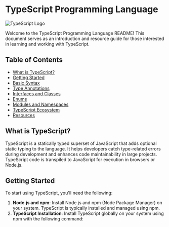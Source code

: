 # TypeScript Programming Language

![TypeScript Logo](https://upload.wikimedia.org/wikipedia/commons/thumb/4/4c/Typescript_logo_2020.svg/200px-Typescript_logo_2020.svg.png)

Welcome to the TypeScript Programming Language README! This document serves as an introduction and resource guide for those interested in learning and working with TypeScript.

## Table of Contents
- [What is TypeScript?](#what-is-typescript)
- [Getting Started](#getting-started)
- [Basic Syntax](#basic-syntax)
- [Type Annotations](#type-annotations)
- [Interfaces and Classes](#interfaces-and-classes)
- [Enums](#enums)
- [Modules and Namespaces](#modules-and-namespaces)
- [TypeScript Ecosystem](#typescript-ecosystem)
- [Resources](#resources)

## What is TypeScript?
TypeScript is a statically typed superset of JavaScript that adds optional static typing to the language. It helps developers catch type-related errors during development and enhances code maintainability in large projects. TypeScript code is transpiled to JavaScript for execution in browsers or Node.js.

## Getting Started
To start using TypeScript, you'll need the following:
1. **Node.js and npm**: Install Node.js and npm (Node Package Manager) on your system. TypeScript is typically installed and managed using npm.
2. **TypeScript Installation**: Install TypeScript globally on your system using npm with the following command:
